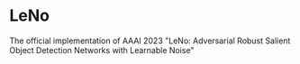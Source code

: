 # LeNo
The official implementation of AAAI 2023 "LeNo: Adversarial Robust Salient Object Detection Networks with Learnable Noise" 
